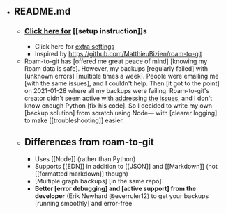 - ## README.md
    - ### [Click here for](https://github.com/everruler12/roam2github/blob/main/documentation/Setup%20Instructions.md) [[setup instruction]]s
        - Click here for [extra settings](https://github.com/everruler12/roam2github/blob/main/documentation/Settings%20for%20main.yml.md)
        - Inspired by https://github.com/MatthieuBizien/roam-to-git
    - Roam-to-git has [offered me great peace of mind] [knowing my Roam data is safe]. However, my backups [regularly failed] with [unknown errors] [multiple times a week]. People were emailing me [with the same issues], and I couldn't help. Then [it got to the point] on 2021-01-28 where all my backups were failing. Roam-to-git's creator didn't seem active with [addressing the issues](((23-g_XxGE))), and I don't know enough Python [fix his code]. So I decided to write my own [backup solution] from scratch using Node— with [clearer logging] to make [[troubleshooting]] easier.
    - ## Differences from roam-to-git
        - Uses [[Node]] (rather than Python)
        - Supports [[EDN]] in addition to [[JSON]] and [[Markdown]] (not [[formatted markdown]] though)
        - [Multiple graph backups] [in the same repo]
        - __Better [error debugging] and [active support] from the developer__ (Erik Newhard @everruler12) to get your backups [running smoothly] and error-free
